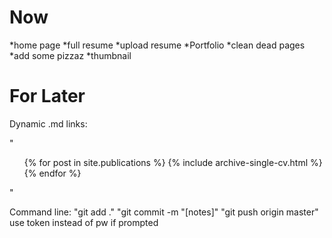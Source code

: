 Now
=====

*home page
*full resume
*upload resume
*Portfolio
*clean dead pages
*add some pizzaz
*thumbnail

For Later
======
 Dynamic .md links:

"
 <ul>{% for post in site.publications %}
   {% include archive-single-cv.html %}
 {% endfor %}</ul>
"

Command line:
"git add ."
"git commit -m "[notes]"
"git push origin master"
use token instead of pw if prompted